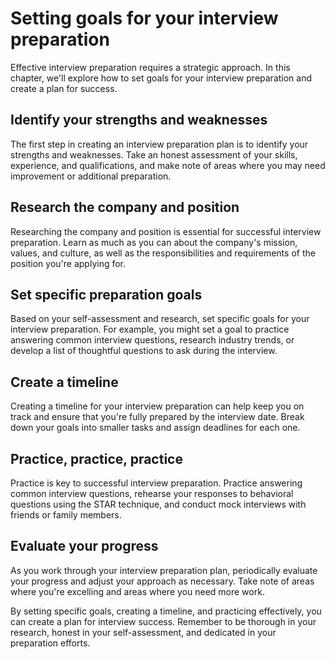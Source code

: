 Setting goals for your interview preparation
===============================================================================================

Effective interview preparation requires a strategic approach. In this chapter, we'll explore how to set goals for your interview preparation and create a plan for success.

Identify your strengths and weaknesses
--------------------------------------

The first step in creating an interview preparation plan is to identify your strengths and weaknesses. Take an honest assessment of your skills, experience, and qualifications, and make note of areas where you may need improvement or additional preparation.

Research the company and position
---------------------------------

Researching the company and position is essential for successful interview preparation. Learn as much as you can about the company's mission, values, and culture, as well as the responsibilities and requirements of the position you're applying for.

Set specific preparation goals
------------------------------

Based on your self-assessment and research, set specific goals for your interview preparation. For example, you might set a goal to practice answering common interview questions, research industry trends, or develop a list of thoughtful questions to ask during the interview.

Create a timeline
-----------------

Creating a timeline for your interview preparation can help keep you on track and ensure that you're fully prepared by the interview date. Break down your goals into smaller tasks and assign deadlines for each one.

Practice, practice, practice
----------------------------

Practice is key to successful interview preparation. Practice answering common interview questions, rehearse your responses to behavioral questions using the STAR technique, and conduct mock interviews with friends or family members.

Evaluate your progress
----------------------

As you work through your interview preparation plan, periodically evaluate your progress and adjust your approach as necessary. Take note of areas where you're excelling and areas where you need more work.

By setting specific goals, creating a timeline, and practicing effectively, you can create a plan for interview success. Remember to be thorough in your research, honest in your self-assessment, and dedicated in your preparation efforts.


